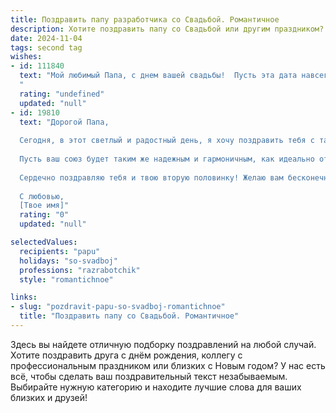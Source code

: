 ```yaml
---
title: Поздравить папу разработчика со Свадьбой. Романтичное
description: Хотите поздравить папу со Свадьбой или другим праздником? Наш ИИ создаст незабываемое поздравление, а вы обязательно выделитесь среди других.  
date: 2024-11-04
tags: second tag
wishes:
- id: 111840
  text: "Мой любимый Папа, с днем вашей свадьбы!  Пусть эта дата навсегда останется символом вашей безграничной любви, нежности и верности, словно самый элегантный и надежный код, созданный вашими талантливыми руками разработчика.  Желаю вам океана счастья,  неиссякаемого источника вдохновения друг в друге и многих-многих прекрасных лет, наполненных радостью, взаимопониманием и крепкой, как скала, семейной крепостью.  Счастья вам, любимые!
  "
  rating: "undefined"
  updated: "null"
- id: 19810
  text: "Дорогой Папа,
  
  Сегодня, в этот светлый и радостный день, я хочу поздравить тебя с таким важным событием – твоей свадьбой! Как разработчик, ты всегда стремишься к совершенству и инновациям, и сейчас, создавая новую семью, ты открываешь для себя еще один удивительный проект, полный любви и взаимопонимания.
  
  Пусть ваш союз будет таким же надежным и гармоничным, как идеально отлаженный код. Пусть каждый день приносит вам новые радости и открытия, а любовь будет крепнуть, словно самый стабильный и долгосрочный проект.
  
  Сердечно поздравляю тебя и твою вторую половинку! Желаю вам бесконечного счастья, взаимоподдержки и романтики, которая будет согревать ваши сердца на протяжении всей жизни.
  
  С любовью,
  [Твое имя]"
  rating: "0"
  updated: "null"

selectedValues:
  recipients: "papu"
  holidays: "so-svadboj"
  professions: "razrabotchik"
  style: "romantichnoe"

links:
- slug: "pozdravit-papu-so-svadboj-romantichnoe"
  title: "Поздравить папу со Свадьбой. Романтичное"
---
```


Здесь вы найдете отличную подборку поздравлений на любой случай. 
Хотите поздравить друга с днём рождения, коллегу с профессиональным праздником или близких с Новым годом? У нас есть всё, чтобы сделать ваш поздравительный текст незабываемым. Выбирайте нужную категорию и находите лучшие слова для ваших близких и друзей!

